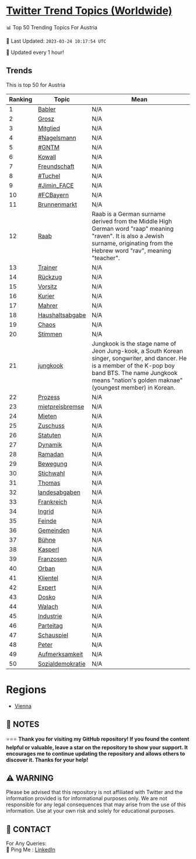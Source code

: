 [Twitter Trend Topics (Worldwide)](https://github.com/ErcinDedeoglu/Twitter-Trend-Topics)
==========


📊 Top 50 Trending Topics For Austria

📆 Last Updated: `2023-03-24 10:17:54 UTC`

🔧 Updated every 1 hour!


## Trends

This is top 50 for Austria

| Ranking | Topic | Mean |
| ------- | ------------ | ------------ |
| 1 | [Babler](http://twitter.com/search?q=Babler) | N/A |
| 2 | [Grosz](http://twitter.com/search?q=Grosz) | N/A |
| 3 | [Mitglied](http://twitter.com/search?q=Mitglied) | N/A |
| 4 | [#Nagelsmann](http://twitter.com/search?q=%23Nagelsmann) | N/A |
| 5 | [#GNTM](http://twitter.com/search?q=%23GNTM) | N/A |
| 6 | [Kowall](http://twitter.com/search?q=Kowall) | N/A |
| 7 | [Freundschaft](http://twitter.com/search?q=Freundschaft) | N/A |
| 8 | [#Tuchel](http://twitter.com/search?q=%23Tuchel) | N/A |
| 9 | [#Jimin_FACE](http://twitter.com/search?q=%23Jimin_FACE) | N/A |
| 10 | [#FCBayern](http://twitter.com/search?q=%23FCBayern) | N/A |
| 11 | [Brunnenmarkt](http://twitter.com/search?q=Brunnenmarkt) | N/A |
| 12 | [Raab](http://twitter.com/search?q=Raab) | Raab is a German surname derived from the Middle High German word "raap" meaning "raven". It is also a Jewish surname, originating from the Hebrew word "rav", meaning "teacher". |
| 13 | [Trainer](http://twitter.com/search?q=Trainer) | N/A |
| 14 | [Rückzug](http://twitter.com/search?q=R%c3%bcckzug) | N/A |
| 15 | [Vorsitz](http://twitter.com/search?q=Vorsitz) | N/A |
| 16 | [Kurier](http://twitter.com/search?q=Kurier) | N/A |
| 17 | [Mahrer](http://twitter.com/search?q=Mahrer) | N/A |
| 18 | [Haushaltsabgabe](http://twitter.com/search?q=Haushaltsabgabe) | N/A |
| 19 | [Chaos](http://twitter.com/search?q=Chaos) | N/A |
| 20 | [Stimmen](http://twitter.com/search?q=Stimmen) | N/A |
| 21 | [jungkook](http://twitter.com/search?q=jungkook) | Jungkook is the stage name of Jeon Jung-kook, a South Korean singer, songwriter, and dancer. He is a member of the K-pop boy band BTS. The name Jungkook means "nation's golden maknae" (youngest member) in Korean. |
| 22 | [Prozess](http://twitter.com/search?q=Prozess) | N/A |
| 23 | [mietpreisbremse](http://twitter.com/search?q=mietpreisbremse) | N/A |
| 24 | [Mieten](http://twitter.com/search?q=Mieten) | N/A |
| 25 | [Zuschuss](http://twitter.com/search?q=Zuschuss) | N/A |
| 26 | [Statuten](http://twitter.com/search?q=Statuten) | N/A |
| 27 | [Dynamik](http://twitter.com/search?q=Dynamik) | N/A |
| 28 | [Ramadan](http://twitter.com/search?q=Ramadan) | N/A |
| 29 | [Bewegung](http://twitter.com/search?q=Bewegung) | N/A |
| 30 | [Stichwahl](http://twitter.com/search?q=Stichwahl) | N/A |
| 31 | [Thomas](http://twitter.com/search?q=Thomas) | N/A |
| 32 | [landesabgaben](http://twitter.com/search?q=landesabgaben) | N/A |
| 33 | [Frankreich](http://twitter.com/search?q=Frankreich) | N/A |
| 34 | [Ingrid](http://twitter.com/search?q=Ingrid) | N/A |
| 35 | [Feinde](http://twitter.com/search?q=Feinde) | N/A |
| 36 | [Gemeinden](http://twitter.com/search?q=Gemeinden) | N/A |
| 37 | [Bühne](http://twitter.com/search?q=B%c3%bchne) | N/A |
| 38 | [Kasperl](http://twitter.com/search?q=Kasperl) | N/A |
| 39 | [Franzosen](http://twitter.com/search?q=Franzosen) | N/A |
| 40 | [Orban](http://twitter.com/search?q=Orban) | N/A |
| 41 | [Klientel](http://twitter.com/search?q=Klientel) | N/A |
| 42 | [Expert](http://twitter.com/search?q=Expert) | N/A |
| 43 | [Dosko](http://twitter.com/search?q=Dosko) | N/A |
| 44 | [Walach](http://twitter.com/search?q=Walach) | N/A |
| 45 | [Industrie](http://twitter.com/search?q=Industrie) | N/A |
| 46 | [Parteitag](http://twitter.com/search?q=Parteitag) | N/A |
| 47 | [Schauspiel](http://twitter.com/search?q=Schauspiel) | N/A |
| 48 | [Peter](http://twitter.com/search?q=Peter) | N/A |
| 49 | [Aufmerksamkeit](http://twitter.com/search?q=Aufmerksamkeit) | N/A |
| 50 | [Sozialdemokratie](http://twitter.com/search?q=Sozialdemokratie) | N/A |



# Regions

* [Vienna](</Austria/Vienna.md>)



## 📝 NOTES

⭐⭐⭐ **Thank you for visiting my GitHub repository! If you found the content helpful or valuable, leave a star on the repository to show your support. It encourages me to continue updating the repository and allows others to discover it. Thanks for your help!**


## ⚠️ WARNING

Please be advised that this repository is not affiliated with Twitter and the information provided is for informational purposes only. We are not responsible for any legal consequences that may arise from the use of this information. Use at your own risk and solely for educational purposes.


## 📨 CONTACT

 For Any Queries:  
            🏓 Ping Me : [LinkedIn](https://www.linkedin.com/in/ercindedeoglu/)
